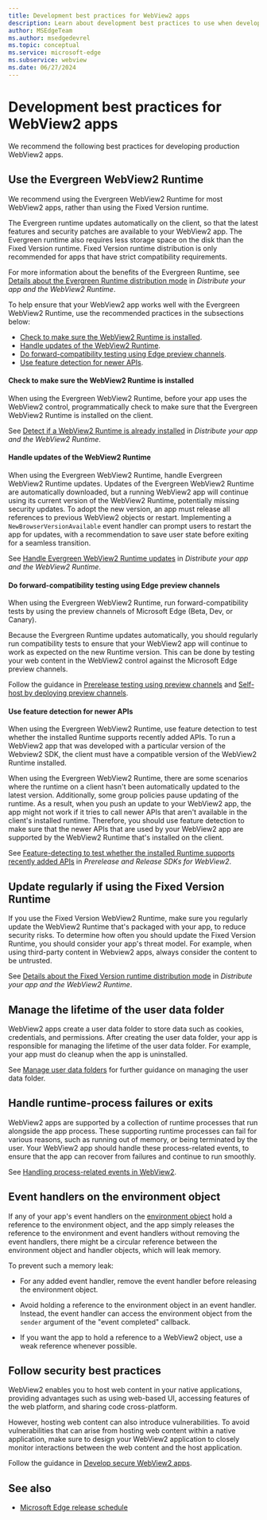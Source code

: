 ```yaml
---
title: Development best practices for WebView2 apps
description: Learn about development best practices to use when developing your WebView2 application.
author: MSEdgeTeam
ms.author: msedgedevrel
ms.topic: conceptual
ms.service: microsoft-edge
ms.subservice: webview
ms.date: 06/27/2024
---
```

# Development best practices for WebView2 apps

We recommend the following best practices for developing production WebView2 apps.


<!-- ====================================================================== -->
## Use the Evergreen WebView2 Runtime

We recommend using the Evergreen WebView2 Runtime for most WebView2 apps, rather than using the Fixed Version runtime.

The Evergreen runtime updates automatically on the client, so that the latest features and security patches are available to your WebView2 app.  The Evergreen runtime also requires less storage space on the disk than the Fixed Version runtime.  Fixed Version runtime distribution is only recommended for apps that have strict compatibility requirements.

For more information about the benefits of the Evergreen Runtime, see [Details about the Evergreen Runtime distribution mode](../concepts/distribution.md#details-about-the-evergreen-runtime-distribution-mode) in _Distribute your app and the WebView2 Runtime_.  

To help ensure that your WebView2 app works well with the Evergreen WebView2 Runtime, use the recommended practices in the subsections below:
* [Check to make sure the WebView2 Runtime is installed](#check-to-make-sure-the-webview2-runtime-is-installed).
* [Handle updates of the WebView2 Runtime](#handle-updates-of-the-webview2-runtime).
* [Do forward-compatibility testing using Edge preview channels](#do-forward-compatibility-testing-using-edge-preview-channels).
* [Use feature detection for newer APIs](#use-feature-detection-for-newer-apis).


<!-- ------------------------------ -->
#### Check to make sure the WebView2 Runtime is installed

When using the Evergreen WebView2 Runtime, before your app uses the WebView2 control, programmatically check to make sure that the Evergreen WebView2 Runtime is installed on the client.

See [Detect if a WebView2 Runtime is already installed](../concepts/distribution.md#detect-if-a-webview2-runtime-is-already-installed) in _Distribute your app and the WebView2 Runtime_.


<!-- ------------------------------ -->
#### Handle updates of the WebView2 Runtime

When using the Evergreen WebView2 Runtime, handle Evergreen WebView2 Runtime updates.  Updates of the Evergreen WebView2 Runtime are automatically downloaded, but a running WebView2 app will continue using its current version of the WebView2 Runtime, potentially missing security updates.  To adopt the new version, an app must release all references to previous WebView2 objects or restart.  Implementing a `NewBrowserVersionAvailable` event handler can prompt users to restart the app for updates, with a recommendation to save user state before exiting for a seamless transition. 

See [Handle Evergreen WebView2 Runtime updates](../concepts/distribution.md#handle-evergreen-webview2-runtime-updates) in _Distribute your app and the WebView2 Runtime_.


<!-- ------------------------------ -->
#### Do forward-compatibility testing using Edge preview channels

When using the Evergreen WebView2 Runtime, run forward-compatibility tests by using the preview channels of Microsoft Edge (Beta, Dev, or Canary).

Because the Evergreen Runtime updates automatically, you should regularly run compatibility tests to ensure that your WebView2 app will continue to work as expected on the new Runtime version.  This can be done by testing your web content in the WebView2 control against the Microsoft Edge preview channels.

Follow the guidance in [Prerelease testing using preview channels](../how-to/prerelease-testing.md) and [Self-host by deploying preview channels](../how-to/self-hosting.md).


<!-- ------------------------------ -->
#### Use feature detection for newer APIs

When using the Evergreen WebView2 Runtime, use feature detection to test whether the installed Runtime supports recently added APIs.  To run a WebView2 app that was developed with a particular version of the Webview2 SDK, the client must have a compatible version of the WebView2 Runtime installed. 

When using the Evergreen WebView2 Runtime, there are some scenarios where the runtime on a client hasn't been automatically updated to the latest version.  Additionally, some group policies pause updating of the runtime.  As a result, when you push an update to your WebView2 app, the app might not work if it tries to call newer APIs that aren't available in the client's installed runtime.  Therefore, you should use feature detection to make sure that the newer APIs that are used by your WebView2 app are supported by the WebView2 Runtime that's installed on the client. 

See [Feature-detecting to test whether the installed Runtime supports recently added APIs](../concepts/versioning.md#feature-detecting-to-test-whether-the-installed-runtime-supports-recently-added-apis) in _Prerelease and Release SDKs for WebView2_.


<!-- ====================================================================== -->
## Update regularly if using the Fixed Version Runtime

If you use the Fixed Version WebView2 Runtime, make sure you regularly update the WebView2 Runtime that's packaged with your app, to reduce security risks.  To determine how often you should update the Fixed Version Runtime, you should consider your app's threat model.  For example, when using third-party content in Webview2 apps, always consider the content to be untrusted.

See [Details about the Fixed Version runtime distribution mode](../concepts/distribution.md#details-about-the-fixed-version-runtime-distribution-mode) in _Distribute your app and the WebView2 Runtime_.


<!-- ====================================================================== -->
## Manage the lifetime of the user data folder

WebView2 apps create a user data folder to store data such as cookies, credentials, and permissions.  After creating the user data folder, your app is responsible for managing the lifetime of the user data folder.  For example, your app must do cleanup when the app is uninstalled.

See [Manage user data folders](../concepts/user-data-folder.md) for further guidance on managing the user data folder.


<!-- ====================================================================== -->
## Handle runtime-process failures or exits

WebView2 apps are supported by a collection of runtime processes that run alongside the app process.  These supporting runtime processes can fail for various reasons, such as running out of memory, or being terminated by the user.  Your WebView2 app should handle these process-related events, to ensure that the app can recover from failures and continue to run smoothly.

See [Handling process-related events in WebView2](../concepts/process-related-events.md).


<!-- ====================================================================== -->
## Event handlers on the environment object

If any of your app's event handlers on the [environment object](/microsoft-edge/webview2/reference/win32/webview2-idl#createcorewebview2environment) hold a reference to the environment object, and the app simply releases the reference to the environment and event handlers without removing the event handlers, there might be a circular reference between the environment object and handler objects, which will leak memory.

To prevent such a memory leak:

*  For any added event handler, remove the event handler before releasing the environment object.

*  Avoid holding a reference to the environment object in an event handler.  Instead, the event handler can access the environment object from the `sender` argument of the "event completed" callback.

*  If you want the app to hold a reference to a WebView2 object, use a weak reference whenever possible.


<!-- ====================================================================== -->
## Follow security best practices

WebView2 enables you to host web content in your native applications, providing advantages such as using web-based UI, accessing features of the web platform, and sharing code cross-platform.

However, hosting web content can also introduce vulnerabilities.  To avoid vulnerabilities that can arise from hosting web content within a native application, make sure to design your WebView2 application to closely monitor interactions between the web content and the host application.

Follow the guidance in [Develop secure WebView2 apps](../concepts/security.md).


<!-- ====================================================================== -->
## See also
<!-- todo: all links in article body -->

<!-- External: -->
* [Microsoft Edge release schedule](/deployedge/microsoft-edge-release-schedule)
